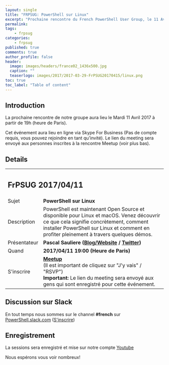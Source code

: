 ```yaml
---
layout: single
title: "FRPSUG: PowerShell sur Linux"
excerpt: "Prochaine rencontre du French PowerShell User Group, le 11 Avril 2017 a 19h avec Pascal Sauliere (Microsoft France)"
permalink:
tags:
    - frpsug
categories:
    - frpsug
published: true
comments: true
author_profile: false
header:
  image: images/headers/france02_1436x500.jpg
  caption: ""
  teaserlogo: images/2017/2017-03-29-FrPSUG20170415/linux.png
toc: true
toc_label: "Table of content"
---
```


## Introduction

La prochaine rencontre de notre groupe aura lieu le Mardi 11 Avril 2017 à partir de 19h (heure de Paris).

Cet événement aura lieu en ligne via Skype For Business (Pas de compte requis, vous pouvez rejoindre en tant qu’invité). Le lien du meeting sera envoyé aux personnes inscrites à la rencontre Meetup (voir plus bas).

## Details

<table>
<tr>
<td colspan="2"><h2>FrPSUG 2017/04/11</h2></td>

</tr>
<tr>
    <td>Sujet</td>
<td> <b>PowerShell sur Linux</b></td>
</tr>
<tr>
    <td>Description</td>
<td> PowerShell est maintenant Open Source et disponible pour Linux et macOS. Venez découvrir ce que cela signifie concrètement, comment installer PowerShell sur Linux et comment en profiter pleinement à travers quelques démos.
</td>
</tr>
<tr>
    <td>Présentateur</td>
<td> <b>Pascal Sauliere (<a href="https://blogs.technet.microsoft.com/pascals/">Blog/Website</a> / <a href="https://twitter.com/psauliere">Twitter</a>)</b></td>
</tr>
<tr>
    <td>Quand</td>
<td> <b>2017/04/11 19:00 (Heure de Paris)</b></td>
</tr>
<tr>
    <td>S'inscrire</td>
<td> <b><a href="https://www.meetup.com/fr-FR/FrenchPSUG/events/234089613/">Meetup</a></b> <br>(Il est important de cliquez sur "J'y vais" / "RSVP")
<br> <b>Important:</b> Le lien du meeting sera envoyé aux gens qui sont enregistré pour cette événement.
</td>
</tr>
</table>

## Discussion sur Slack
En tout temps nous sommes sur le channel **#french** sur <a href="https://powershell.slack.com/Slack">PowerShell.slack.com</a>  (<a href="http://slack.poshcode.org/">S'inscrire</a>)

## Enregistrement
La sessions sera enregistré et mise sur notre compte <a href="https://www.youtube.com/channel/UCyxicOKZNm_u1opF_xAYfDA">Youtube</a>

Nous espérons vous voir nombreux!
